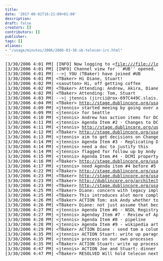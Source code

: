 ```yaml
---
title: 
date: '2017-09-01T16:21:09+01:00'
description: 
draft: false
creators: []
contributors: []
publisher: 
tags: []
aliases:
- "/usage/minutes/2006/2006-03-30.ub-telecon-irc.html"
---
```


<pre>
[3/30/2006 4:01 PM] [INFO] Now logging to &lt;<a href="file:///file://localhost/e:/u/folders/2006-01-26.ubcall.log&amp;gt">file:///file://localhost/e:/u/folders/2006-01-26.ubcall.log&amp;gt</a>;.
[3/30/2006 4:01 PM] [INFO] Channel view for ``#UB'' opened.
[3/30/2006 4:01 PM] --&gt;| YOU (TBaker) have joined #UB
[3/30/2006 4:01 PM] &lt;TBaker&gt; Hi Diane, Stuart!
[3/30/2006 4:02 PM] &lt;sasutton&gt; Hi, off getting coffee
[3/30/2006 4:02 PM] &lt;TBaker&gt; Attending: Andrew, Akira, Diane, Joe
[3/30/2006 4:02 PM] &lt;TBaker&gt; Attending: Tom, Stuart
[3/30/2006 4:03 PM] --&gt;| jtennis (jircii@rox-697C449C.slais.ubc.ca) has joined #UB
[3/30/2006 4:04 PM] &lt;TBaker&gt; <a href="http://stage.dublincore.org/usage/meetings/2006/04/seattle/">http://stage.dublincore.org/usage/meetings/2006/04/seattle/</a>
[3/30/2006 4:09 PM] &lt;jtennis&gt; started meeing by going over agenda
[3/30/2006 4:09 PM] &lt;jtennis&gt; for Seattle
[3/30/2006 4:10 PM] &lt;jtennis&gt; Andrew has action items for DCMES Changes
[3/30/2006 4:11 PM] &lt;jtennis&gt; Agenda Item #2 - Changes to DCTERMS
[3/30/2006 4:11 PM] &lt;jtennis&gt; <a href="http://stage.dublincore.org/usage/meetings/2006/04/seattle/term-changes/">http://stage.dublincore.org/usage/meetings/2006/04/seattle/term-changes/</a>
[3/30/2006 4:12 PM] &lt;TBaker&gt; <a href="http://stage.dublincore.org/usageboard/2006/2006-01.definitions/term-changes/">http://stage.dublincore.org/usageboard/2006/2006-01.definitions/term-changes/</a>
[3/30/2006 4:13 PM] &lt;jtennis&gt; aim to get decisions on Changes to DC TERMS
[3/30/2006 4:14 PM] &lt;jtennis&gt; Agenda Item #3 - Replicating DCMES Terms in DCTERMS namespace
[3/30/2006 4:14 PM] &lt;jtennis&gt; need a doc to justify this
[3/30/2006 4:14 PM] &lt;jtennis&gt; flagged for follow up by Andy
[3/30/2006 4:15 PM] &lt;jtennis&gt; Agenda Item #4 - DCMI property domains and ranges
[3/30/2006 4:16 PM] &lt;TBaker&gt; <a href="http://stage.dublincore.org/usage/meetings/2006/04/seattle/domains-ranges/">http://stage.dublincore.org/usage/meetings/2006/04/seattle/domains-ranges/</a>
[3/30/2006 4:17 PM] &lt;jtennis&gt; need Agenda item #4 before #5
[3/30/2006 4:22 PM] &lt;TBaker&gt; <a href="http://stage.dublincore.org/usage/meetings/2006/04/seattle/domains-ranges/">http://stage.dublincore.org/usage/meetings/2006/04/seattle/domains-ranges/</a>
[3/30/2006 4:23 PM] &lt;TBaker&gt; <a href="http://stage.dublincore.org/usage/meetings/2006/04/seattle/domains-ranges/2006-03-24.domain-range-rationale.txt">http://stage.dublincore.org/usage/meetings/2006/04/seattle/domains-ranges/2006-03-24.domain-range-rationale.txt</a>
[3/30/2006 4:23 PM] &lt;TBaker&gt; <a href="http://dublincore.org/architecturewiki/DCRDFTaskforce/DCRDFExecutiveSummary3">http://dublincore.org/architecturewiki/DCRDFTaskforce/DCRDFExecutiveSummary3</a>
[3/30/2006 4:23 PM] &lt;TBaker&gt; <a href="http://stage.dublincore.org/usage/public-comment/2005/12/type-vocabulary-changes/">http://stage.dublincore.org/usage/public-comment/2005/12/type-vocabulary-changes/</a>
[3/30/2006 4:25 PM] &lt;TBaker&gt; Diane: concern with legacy implementations.
[3/30/2006 4:25 PM] &lt;TBaker&gt; This introduces alot more complexity in terms of what people think of as "appropriate data".
[3/30/2006 4:26 PM] &lt;TBaker&gt; ACTION Tom: ask Andy whether to put Swoogle data into meeting packet.
[3/30/2006 4:26 PM] &lt;TBaker&gt; Diane: not just assume that because it is a good thing technically, we should do it.
[3/30/2006 4:27 PM] &lt;jtennis&gt; Agenda Item #6 - NSDL Registry
[3/30/2006 4:27 PM] &lt;jtennis&gt; Agenday Item #7 - Review of Applicaiton Profiles
[3/30/2006 4:28 PM] &lt;jtennis&gt; Agenda Item #8 - pipeline
[3/30/2006 4:28 PM] &lt;jtennis&gt; Agenda Item #9 - wikipedia article
[3/30/2006 4:29 PM] &lt;TBaker&gt; ACTION Diane : send tom a column on RDA
[3/30/2006 4:35 PM] &lt;jtennis&gt; ACTION Stuart: write up paragraph on UB Process
[3/30/2006 4:35 PM] &lt;jtennis&gt; process on our own processes 
[3/30/2006 4:35 PM] &lt;TBaker&gt; ACTION Stuart: write up process for changing process - send to Tom for inclusion on the topic page
[3/30/2006 4:47 PM] &lt;jtennis&gt; ACTION Joe and Stuart: dinner on friday
[3/30/2006 4:47 PM] &lt;TBaker&gt; RESOLVED Will hold telecon next week, same time, to go over last-minute details.
</pre>
